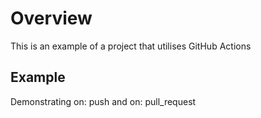 # Overview
This is an example of a project that utilises GitHub Actions

## Example
Demonstrating on: push and on: pull_request